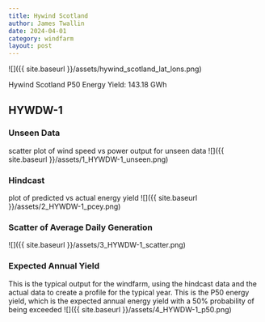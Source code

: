 ```yaml
---
title: Hywind Scotland
author: James Twallin
date: 2024-04-01
category: windfarm
layout: post
---
```

![]({{ site.baseurl }}/assets/hywind_scotland_lat_lons.png)

Hywind Scotland P50 Energy Yield: 143.18 GWh

HYWDW-1
-------------
### Unseen Data 
scatter plot of wind speed vs power output for unseen data
![]({{ site.baseurl }}/assets/1_HYWDW-1_unseen.png)
### Hindcast 
plot of predicted vs actual energy yield
![]({{ site.baseurl }}/assets/2_HYWDW-1_pcey.png)
### Scatter of Average Daily Generation 

![]({{ site.baseurl }}/assets/3_HYWDW-1_scatter.png)
### Expected Annual Yield 
This is the typical output for the windfarm, using the hindcast data and the actual data to create a profile for the typical year. This is the P50 energy yield, which is the expected annual energy yield with a 50% probability of being exceeded
![]({{ site.baseurl }}/assets/4_HYWDW-1_p50.png)

